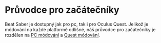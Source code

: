 # Průvodce pro začátečníky
Beat Saber je dostupný jak pro pc, tak i pro Oculus Quest. Jelikož je módování na každé platformě odlišné, náš průvodce pro začátečníky je rozdělen na [PC módování](./pc-modding.md) a [Quest módování](./quest-modding.md).
